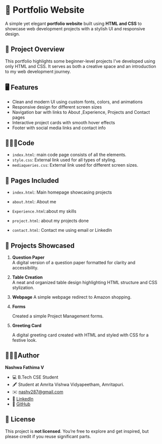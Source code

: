 

# 🌼 Portfolio Website

A simple yet elegant **portfolio website** built using **HTML and CSS** to showcase web development projects with a stylish UI and responsive design.



## 📁 Project Overview

This portfolio highlights some beginner-level projects I’ve developed using only HTML and CSS. It serves as both a creative space and an introduction to my web development journey.



## 🖥️ Features

- Clean and modern UI using custom fonts, colors, and animations  
- Responsive design for different screen sizes  
- Navigation bar with links to About ,Experience, Projects and Contact  pages  
- Interactive project cards with smooth hover effects  
- Footer with social media links and contact info


## 👩🏻‍💻Code

- `index.html`: main code page consists of all the elements.  
- `style.css`: External link used for all types of styling.
- `mediaqueries.css`: External link used for different screen sizes.


## 📂 Pages Included

- `index.html`: Main homepage showcasing projects  
- `about.html`: About me
- `Experience.html`:about my skills
 
 - `project.html`: about my projects done

- `contact.html`: Contact me using email or LinkedIn



## 💼 Projects Showcased

1. **Question Paper**  
   A digital version of a question paper formatted for clarity and accessibility.

2. **Table Creation**  
   A neat and organized table design highlighting HTML structure and CSS stylization.

3. **Webpage**
   A simple webpage redirect to Amazon shopping.

 4. **Forms**

      Created a simple Project Management forms.

6. **Greeting Card**
   
   A digital greeting card created with HTML and styled with CSS for a festive look.



## 🤵🏻‍♀️Author

**Nashwa Fathima V**  
- 💻 B.Tech CSE Student  
- 🖋️  Student at Amrita Vishwa Vidyapeetham, Amritapuri.
- ✉️ [nashv287@gmail.com](mailto:nash287@gmail.com)
 - 🔗 [LinkedIn](https://www.linkedin.com/feed/)  
- 🐙 [GitHub](https://github.com/Nashwa-fathima)  



## 📜 License

This project is **not licensed**. You’re free to explore and get inspired, but please credit if you reuse significant parts.

